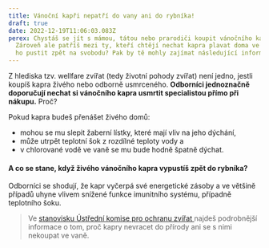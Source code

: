 ```yaml
---
title: Vánoční kapři nepatří do vany ani do rybníka!
draft: true
date: 2022-12-19T11:06:03.083Z
perex: Chystáš se jít s mámou, tátou nebo prarodiči koupit vánočního kapra?
  Zároveň ale patříš mezi ty, kteří chtějí nechat kapra plavat doma ve vaně nebo
  ho pustit zpět na svobodu? Pak by tě mohly zajímat následující informace.
---
```

Z hlediska tzv. wellfare zvířat (tedy životní pohody zvířat) není jedno, jestli koupíš kapra živého nebo odborně usmrceného. **Odborníci jednoznačně doporučují nechat si vánočního kapra usmrtit specialistou přímo při nákupu.** Proč?

Pokud kapra budeš přenášet živého domů: 

* mohou se mu slepit žaberní lístky, které mají vliv na jeho dýchání,  
* může utrpět teplotní šok z rozdílné teploty vody a
* v chlorované vodě ve vaně se mu bude hodně špatně dýchat.

#### A co se stane, když živého vánočního kapra vypustíš zpět do rybníka? 

Odborníci se shodují, že kapr vyčerpá své energetické zásoby a ve většině případů uhyne vlivem snížené funkce imunitního systému, případně teplotního šoku. 

> Ve [stanovisku Ústřední komise pro ochranu zvířat ](https://eagri.cz/public/web/file/692123/_2021k_prodeji_zivych_ryb.pdf)najdeš podrobnější informace o tom, proč kapry nevracet do přírody ani se s nimi nekoupat ve vaně.[](https://eagri.cz/public/web/file/692123/_2021k_prodeji_zivych_ryb.pdf)